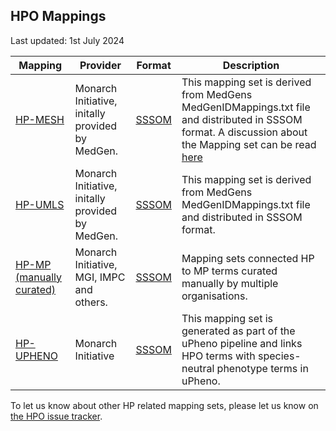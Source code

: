 ## HPO Mappings

Last updated: 1st July 2024

| Mapping | Provider | Format | Description |
| ------- | -------- | ------ | ----------- |
| [HP-MESH](https://data.monarchinitiative.org/mappings/latest/hp_mesh.sssom.tsv) | Monarch Initiative, initally provided by MedGen. | [SSSOM](https://mapping-commons.github.io/sssom) | This mapping set is derived from MedGens MedGenIDMappings.txt file and distributed in SSSOM format. A discussion about the Mapping set can be read [here](https://github.com/obophenotype/human-phenotype-ontology/issues/9750) |
| [HP-UMLS](https://data.monarchinitiative.org/mappings/latest/umls_hp.sssom.tsv) | Monarch Initiative, initally provided by MedGen. | [SSSOM](https://mapping-commons.github.io/sssom) | This mapping set is derived from MedGens MedGenIDMappings.txt file and distributed in SSSOM format. |
| [HP-MP (manually curated)](https://github.com/mapping-commons/mh_mapping_initiative/tree/master/mappings) | Monarch Initiative, MGI, IMPC and others. | [SSSOM](https://mapping-commons.github.io/sssom) | Mapping sets connected HP to MP terms curated manually by multiple organisations. |
| [HP-UPHENO](https://data.monarchinitiative.org/mappings/latest/upheno-species-independent.sssom.tsv) | Monarch Initiative | [SSSOM](https://mapping-commons.github.io/sssom) | This mapping set is generated as part of the uPheno pipeline and links HPO terms with species-neutral phenotype terms in uPheno. |

To let us know about other HP related mapping sets, please let us know on [the HPO issue tracker](https://github.com/obophenotype/human-phenotype-ontology/issues).
